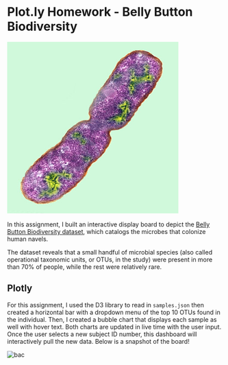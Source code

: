 # Plot.ly Homework - Belly Button Biodiversity

![Bacteria by filterforge.com](Images/bacteria.jpg)

In this assignment, I built an interactive display board to depict the [Belly Button Biodiversity dataset](http://robdunnlab.com/projects/belly-button-biodiversity/), which catalogs the microbes that colonize human navels.

The dataset reveals that a small handful of microbial species (also called operational taxonomic units, or OTUs, in the study) were present in more than 70% of people, while the rest were relatively rare.

## Plotly

For this assignment, I used the D3 library to read in `samples.json` then created a horizontal bar with a dropdown menu of the top 10 OTUs found in the individual. Then, I created a bubble chart that displays each sample as well with hover text. Both charts are updated in live time with the user input. Once the user selects a new subject ID number, this dashboard will interactively pull the new data. Below is a snapshot of the board!

<img width="458" alt="bac" src="https://user-images.githubusercontent.com/75541219/114327255-4a160c00-9b06-11eb-9435-4ace789dd2e2.PNG">
